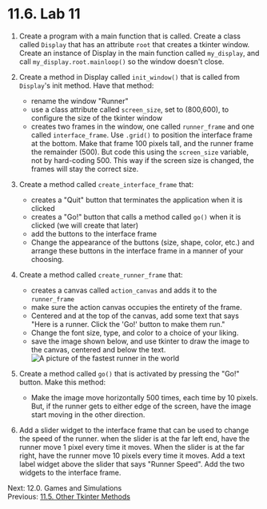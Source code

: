 # 11.6. Lab 11

1. Create a program with a main function that is called. Create a class called `Display` that has an attribute `root`
   that creates a tkinter window. Create an instance of Display in the main function called `my_display`, and call
   `my_display.root.mainloop()` so the window doesn't close.

2. Create a method in Display called `init_window()` that is called from `Display`'s init method. Have that method:
   - rename the window "Runner"
   - use a class attribute called `screen_size`, set to (800,600), to configure the size of the tkinter window
   - creates two frames in the window, one called `runner_frame` and one called `interface_frame`. Use `.grid()` to
     position the interface frame at the bottom. Make that frame 100 pixels tall, and the runner frame the remainder
     (500). But code this using the `screen_size` variable, not by hard-coding 500. This way if the screen size is changed,
     the frames will stay the correct size.

3. Create a method called `create_interface_frame` that:
   - creates a "Quit" button that terminates the application when it is clicked
   - creates a "Go!" button that calls a method called `go()` when it is clicked (we will create that later)
   - add the buttons to the interface frame
   - Change the appearance of the buttons (size, shape, color, etc.) and arrange these buttons in the interface frame
     in a manner of your choosing.

4. Create a method called `create_runner_frame` that:
   - creates a canvas called `action_canvas` and adds it to the `runner_frame`
   - make sure the action canvas occupies the entirety of the frame.
   - Centered and at the top of the canvas, add some text that says "Here is a runner. Click the 'Go!' button to make
     them run."
   - Change the font size, type, and color to a choice of your liking.
   - save the image shown below, and use tkinter to draw the image to the canvas, centered and below the text.
     ![A picture of the fastest runner in the world](../images/runner.gif)

5. Create a method called `go()` that is activated by pressing the "Go!" button. Make this method:
   - Make the image move horizontally 500 times, each time by 10 pixels. But, if the runner gets to either edge of the
     screen, have the image start moving in the other direction.

6. Add a slider widget to the interface frame that can be used to change the speed of the runner. when the slider is at
   the far left end, have the runner move 1 pixel every time it moves. When the slider is at the far right, have the
   runner move 10 pixels every time it moves. Add a text label widget above the slider that says "Runner Speed". Add the
   two widgets to the interface frame.

Next: 12.0. Games and Simulations<br>
Previous: [11.5. Other Tkinter Methods](11.5.%20Other%20Tkinter%20Methods.md)
